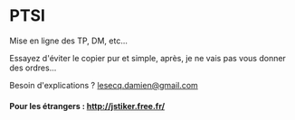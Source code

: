 # PTSI

Mise en ligne des TP, DM, etc...

Essayez d'éviter le copier pur et simple, après, je ne vais pas vous donner des ordres...

Besoin d'explications ? lesecq.damien@gmail.com

#### Pour les étrangers : http://jstiker.free.fr/
